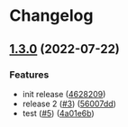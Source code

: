 # Changelog

## [1.3.0](https://github.com/OctopusDeploy/cli/compare/v1.2.0...v1.3.0) (2022-07-22)


### Features

* init release ([4628209](https://github.com/OctopusDeploy/cli/commit/4628209371341bb7ac93d2ff4f590f09b7633816))
* release 2 ([#3](https://github.com/OctopusDeploy/cli/issues/3)) ([56007dd](https://github.com/OctopusDeploy/cli/commit/56007ddbf23a76b071a3b7a7a82732dae58c63d1))
* test ([#5](https://github.com/OctopusDeploy/cli/issues/5)) ([4a01e6b](https://github.com/OctopusDeploy/cli/commit/4a01e6b27956e45685267a27414266e81d2b6801))
